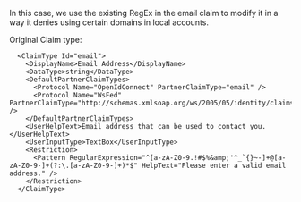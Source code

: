 <Under construction>

In this case, we use the existing RegEx in the email claim to modify it in a way it denies using certain domains in local accounts.

Original Claim type:

	  <ClaimType Id="email">
        <DisplayName>Email Address</DisplayName>
        <DataType>string</DataType>
        <DefaultPartnerClaimTypes>
          <Protocol Name="OpenIdConnect" PartnerClaimType="email" />
          <Protocol Name="WsFed" PartnerClaimType="http://schemas.xmlsoap.org/ws/2005/05/identity/claims/email" />
        </DefaultPartnerClaimTypes>
        <UserHelpText>Email address that can be used to contact you.</UserHelpText>
        <UserInputType>TextBox</UserInputType>
        <Restriction>
          <Pattern RegularExpression="^[a-zA-Z0-9.!#$%&amp;'^_`{}~-]+@[a-zA-Z0-9-]+(?:\.[a-zA-Z0-9-]+)*$" HelpText="Please enter a valid email address." />
        </Restriction>
      </ClaimType>